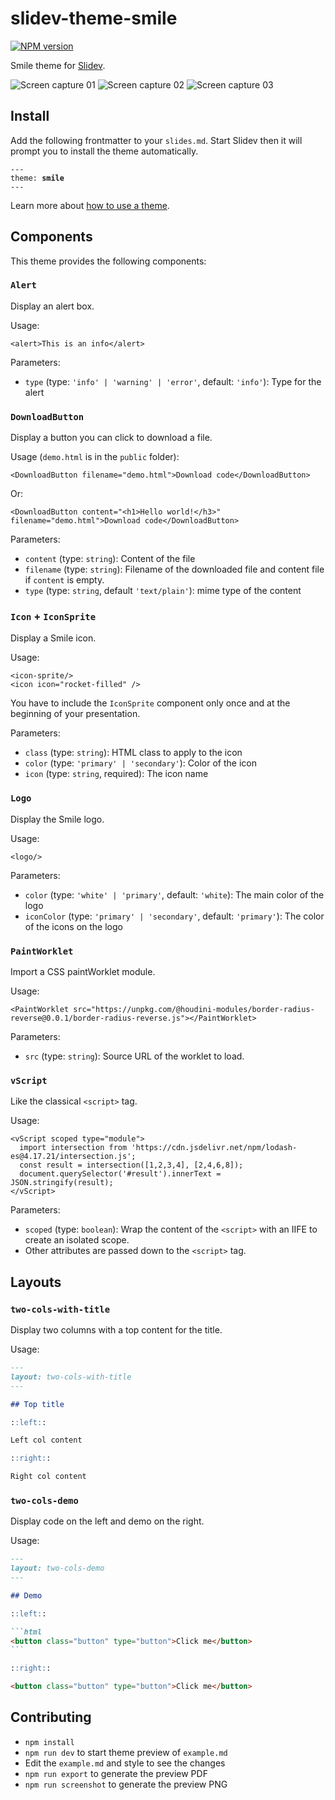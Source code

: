 # slidev-theme-smile

[![NPM version](https://img.shields.io/npm/v/slidev-theme-smile?color=3AB9D4&label=)](https://www.npmjs.com/package/slidev-theme-smile)

Smile theme for [Slidev](https://github.com/slidevjs/slidev).

<!--
  Learn more about how to write a theme:
  https://sli.dev/themes/write-a-theme.html
--->

<!--
  run `npm run dev` to check out the slides for more details of how to start writing a theme
-->

![Screen capture 01](./assets/screencapture-01.png)
![Screen capture 02](./assets/screencapture-02.png)
![Screen capture 03](./assets/screencapture-03.png)

## Install

Add the following frontmatter to your `slides.md`. Start Slidev then it will prompt you to install the theme automatically.

<pre><code>---
theme: <b>smile</b>
---</code></pre>

Learn more about [how to use a theme](https://sli.dev/themes/use).

## Components

This theme provides the following components:

### `Alert`

Display an alert box.

Usage:
```vue
<alert>This is an info</alert>
```

Parameters:

* `type` (type: `'info' | 'warning' | 'error'`, default: `'info'`): Type for the alert

### `DownloadButton`

Display a button you can click to download a file.

Usage (`demo.html` is in the `public` folder):
```vue
<DownloadButton filename="demo.html">Download code</DownloadButton>
```

Or:
```vue
<DownloadButton content="<h1>Hello world!</h3>" filename="demo.html">Download code</DownloadButton>
```

Parameters:

* `content` (type: `string`): Content of the file
* `filename` (type: `string`): Filename of the downloaded file and content file if `content` is empty.
* `type` (type: `string`, default `'text/plain'`): mime type of the content

### `Icon` + `IconSprite`

Display a Smile icon.

Usage:
```vue
<icon-sprite/>
<icon icon="rocket-filled" />
```

You have to include the `IconSprite` component only once and at the beginning of your presentation.

Parameters:

* `class` (type: `string`): HTML class to apply to the icon
* `color` (type: `'primary' | 'secondary'`): Color of the icon
* `icon` (type: `string`, required): The icon name

### `Logo`

Display the Smile logo.

Usage:
```vue
<logo/>
```

Parameters:

* `color` (type: `'white' | 'primary'`, default: `'white`): The main color of the logo
* `iconColor` (type: `'primary' | 'secondary'`, default: `'primary'`): The color of the icons on the logo

### `PaintWorklet`

Import a CSS paintWorklet module.

Usage:
```vue
<PaintWorklet src="https://unpkg.com/@houdini-modules/border-radius-reverse@0.0.1/border-radius-reverse.js"></PaintWorklet>
```

Parameters:

* `src` (type: `string`): Source URL of the worklet to load.

### `vScript`

Like the classical `<script>` tag.

Usage:
```vue
<vScript scoped type="module">
  import intersection from 'https://cdn.jsdelivr.net/npm/lodash-es@4.17.21/intersection.js';
  const result = intersection([1,2,3,4], [2,4,6,8]);
  document.querySelector('#result').innerText = JSON.stringify(result);
</vScript>
```

Parameters:

* `scoped` (type: `boolean`): Wrap the content of the `<script>` with an IIFE to create an isolated scope.
* Other attributes are passed down to the `<script>` tag.

## Layouts

### `two-cols-with-title`

Display two columns with a top content for the title.

Usage:
~~~md
---
layout: two-cols-with-title
---

## Top title

::left::

Left col content

::right::

Right col content
~~~

### `two-cols-demo`

Display code on the left and demo on the right.

Usage:
~~~md
---
layout: two-cols-demo
---

## Demo

::left::

```html
<button class="button" type="button">Click me</button>
```

::right::

<button class="button" type="button">Click me</button>
~~~

## Contributing

- `npm install`
- `npm run dev` to start theme preview of `example.md`
- Edit the `example.md` and style to see the changes
- `npm run export` to generate the preview PDF
- `npm run screenshot` to generate the preview PNG
